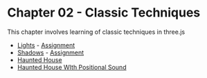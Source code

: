 # Chapter 02 - Classic Techniques
This chapter involves learning of classic techniques in three.js

- [Lights](https://github.com/DvbyDt/Learning-Three.js/tree/main/Chapter%2002-%20Classic%20Techniques/Lights/Lights) - [Assignment](https://lightsinthreejs.netlify.app/)
- [Shadows](https://github.com/DvbyDt/Learning-Three.js/tree/main/Chapter%2002-%20Classic%20Techniques/Shadows/Shadows) -
[Assignment](https://shadowsinthreejs.netlify.app/)
- [Haunted House](https://hauntedhousebydv.netlify.app/)
- [Haunted House WIth Positional Sound](https://hanutedhousedvbydt-2.netlify.app/)
